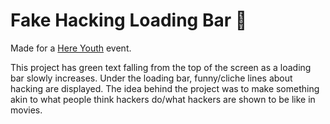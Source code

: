 # Fake Hacking Loading Bar 🔌
Made for a [Here Youth](https://www.hereyouth.ca/) event.

This project has green text falling from the top of the screen as a loading bar slowly increases. Under the loading bar, funny/cliche lines about hacking are displayed.
The idea behind the project was to make something akin to what people think hackers do/what hackers are 
shown to be like in movies.
